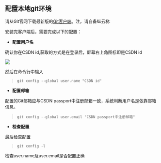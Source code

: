 ## 配置本地git环境

请从Git官网下载最新版的[Git客户端](http://git-scm.com/downloads)。注，请自备纵云梯

安装完客户端后，需要完成以下的配置：

- **配置用户名**

确认你在CSDN id,获取的方式是在登录后，屏幕右上角图标即是CSDN id

![](/CSDN_Code/code_support/blob/master/images/FAQ_2_2_1.png)

然后在命令行中输入
>`git config --global user.name "CSDN id"`


- **配置邮箱**

配置的Git邮箱应与CSDN passport中注册邮箱一致，系统判断用户名是依靠邮箱信息。
>`git config --global user.email "CSDN passport中注册邮箱"`

- **检查配置**

最后检查配置
>`git config -l`

检查user.name及user.email是否配置正确